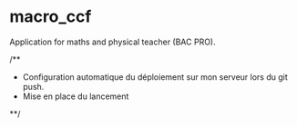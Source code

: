 # macro_ccf
Application for maths and physical teacher (BAC PRO).

/**

* Configuration automatique du déploiement sur mon serveur lors du git push.
* Mise en place du lancement

**/
